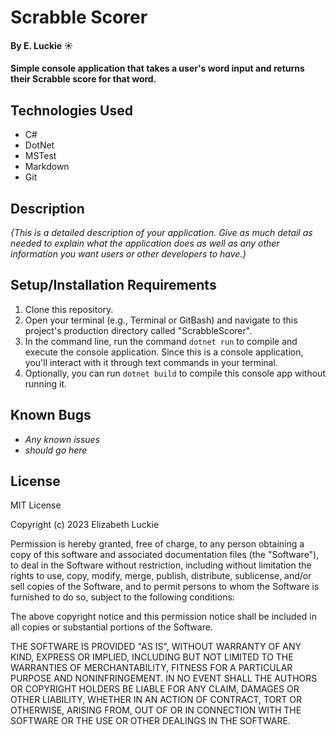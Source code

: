 # Scrabble Scorer

#### By E. Luckie ☀️

#### Simple console application that takes a user's word input and returns their Scrabble score for that word.

## Technologies Used

* C#
* DotNet
* MSTest
* Markdown
* Git

## Description

_{This is a detailed description of your application. Give as much detail as needed to explain what the application does as well as any other information you want users or other developers to have.}_

## Setup/Installation Requirements

1. Clone this repository.
2. Open your terminal (e.g., Terminal or GitBash) and navigate to this project's production directory called "ScrabbleScorer".
3. In the command line, run the command ```dotnet run``` to compile and execute the console application. Since this is a console application, you'll interact with it through text commands in your terminal.
4. Optionally, you can run ```dotnet build``` to compile this console app without running it.

## Known Bugs

* _Any known issues_
* _should go here_

## License

MIT License

Copyright (c) 2023 Elizabeth Luckie

Permission is hereby granted, free of charge, to any person obtaining a copy of this software and associated documentation files (the "Software"), to deal in the Software without restriction, including without limitation the rights to use, copy, modify, merge, publish, distribute, sublicense, and/or sell copies of the Software, and to permit persons to whom the Software is furnished to do so, subject to the following conditions:

The above copyright notice and this permission notice shall be included in all copies or substantial portions of the Software.

THE SOFTWARE IS PROVIDED "AS IS", WITHOUT WARRANTY OF ANY KIND, EXPRESS OR IMPLIED, INCLUDING BUT NOT LIMITED TO THE WARRANTIES OF MERCHANTABILITY, FITNESS FOR A PARTICULAR PURPOSE AND NONINFRINGEMENT. IN NO EVENT SHALL THE AUTHORS OR COPYRIGHT HOLDERS BE LIABLE FOR ANY CLAIM, DAMAGES OR OTHER LIABILITY, WHETHER IN AN ACTION OF CONTRACT, TORT OR OTHERWISE, ARISING FROM, OUT OF OR IN CONNECTION WITH THE SOFTWARE OR THE USE OR OTHER DEALINGS IN THE SOFTWARE.

